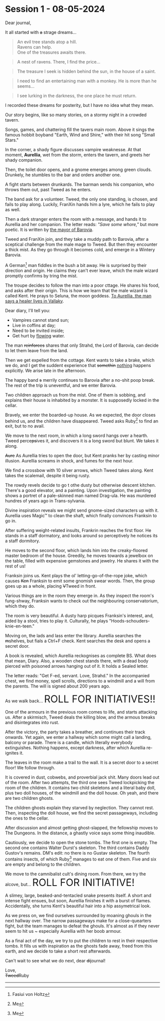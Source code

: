 # Session 1 - 08-05-2024

Dear journal,

It all started with ~~a~~ strage dreams...

> An evil tree stands atop a hill.  
> Ravens can help.  
> One of the treasures awaits there.  

> A nest of ravens. There, I find the price...

> The treasure I seek is hidden behind the sun, in the house of a saint.

> I need to find an entertaining man with a monkey. He is more than he seems...

> I see lurking in the darkness, the one place he must return.

I recorded these dreams for posterity, but I have no idea what they mean.

Our story begins, like so many stories, on a stormy night in a crowded tavern.

Songs, games, and chattering fill the tavers main room. Above it sings the famous hobbit boyband "Earth, Wind and Shire," with their hit song "Small Stars."

In the corner, a shady figure discusses vampire weaknesse. At that moment, **Aurellia**, wet from the storm, enters the tavern, and greets her shady companion.

Then, the toilet door opens, and a gnome emerges among green clouds. Drunkely, he stumbles to the bar and orders another one.

A fight starts between drunkards. The barman sends his companion, who throws them out, past Tweed as he enters.

The band ask for a volunteer. Tweed, the only one standing, is chosen, and fails to play along. Luckily, FranXin hands him a lyre, which he fails to play as well.

Then a dark stranger enters the room with a message, and hands it to Aurellia and her companion. The letter reads: _"Save some whore,"_ but more poetic. It is written by <u>the mayor of Barovia</u>.

Tweed and FranXin join, and they take a muddy path to Barovia, after a sceptical challenge from the male mage to Tweed. But then they encounter a thick mist. As they go through it becomes cold, and emerge in a Wintery Barovia.

A German[^1] man fiddles in the bush a bit away. He is surprised by their direction and origin. He claims they can't ever leave, which the male wizard promptly confirms by tring the mist.

The troupe decides to follow the man into a poor cttage. He shares his food, and asks after their origin. This is how we learn that the male wizard is called Kent. He prays to Seluna, the moon goddess. <u>To Aurellia, the man says a healer lives in Vallaky</u>.

Dear diary, I'll tell you:
- Vampires cannot stand sun;
- Live in coffins at day;
- Need to be invited inside;
- Get hurt by <u>flowing</u> water.

The man ~~reinforces~~ shares that only Strahd, the Lord of Barovia, can decide to let them leave from the land.

Then we get expelled from the cottage. Kent wants to take a brake, which we do, and I get the suddent experience that ~~somethin~~ <u>nothing</u> happens explicitly. We arise late in the afternoon.

The happy band ~~s~~ merrily continues to Barovia after a no-shit poop break. The rest of the trip is uneventful, and we enter Barovia.

Two children approach us from the mist. One of them is sobbing, and explains their house is inhabited by a monster. It is supposedly locked in the cellar.

Bravely, we enter the boarded-up house. As we expected, the door closes behind us, and the children have disappeared. Tweed asks Ruby[^2] to find an exit, but to no avail.

We move to the next room, in which a long sword hangs over a hearth. Tweed perce~~ps~~ives it, and discovers it is a long sword but blunt. We takes it along.

~~Aure~~ As Aurellia tries to open the door, but Kent pranks her by casting minor illusion. Aurellia screams in shock, and fumes for the next hour.

We find a crossbow with 10 silver arrows, which Tweed takes along. Kent takes the scalemail, despite it being rusty.

The rowdy revels decide to go t othe dusty but otherwise descent kitchen. There's a good elevator, and a painting. Upon investigation, the painting shows a portret of a pale-skinned man named Drag-ula. He was murdered hundres of years ago in Trans-sylvania.

Divine inspiration reveals we might send gnome-sized characters up with it. Aurellia uses Magic™ to clean the shaft, which finally convinces Franksin to go in.

After suffering weight-related insults, Frankrin reaches the first floor. He stands in a staff dormatory, and looks around so perceptively he notices its a staff dormitory.

He moves to the second floor, which lands him into the creaky-floored master bedroom of the house. Greedily, he moves towards a jewelbox on the table, filled with expensive gemstones and jewelry. He shares it with the rest of us!

Franksin joins us. Kent plays the ol' letting-go-of-the-rope joke, which causes ~~Ken~~ Franksin to emit some gnomish swear words. Then, the group goes up as a whole, placing ~~V~~Tweed in front.

Various things are in the room they emerge in. As they inspect the room's fung-shway, Franksin wants to check out the neighbouring conservatorium, which they do.

The room is very beautiful. A dusty harp picques Franksin's interest, and, aided by a stool, tries to play it. Culturally, he plays "Hoods-schouders-knie-en-teen."

Moving on, the lads and lass enter the library. Aurellia searches the ~~m~~shelves, but fials a Ctrl+F check. Kent searches the desk and opens a secret door.

A book is revealed, which Aurellia reckognises as complete BS. What does that mean, Diary. Also, a wooden chest stands there, with a dead body pierced with poisoned arrows hanging out of it. It holds a Sealed letter.

The letter reads: "Get F-ed, servant. Love, Strahd." In the accompanied chest, we find money, spell scrolls, directions to a windmill and a will from the parents. The will is signed about 200 years ago.

As we walk back... <span style="font-size: 24pt;">ROLL FOR INITIATIVES!!</span>

One of the armours in the previous room comes to life, and starts attacking us. After a skirmisch, Tweed deals the killing blow, and the armous breaks and disintegrates into rust.

After the victory, the party takes a breather, and continues their track onwards. Yet again, we enter a hallway which some might call a landing, balcony or parade. There is a candle, which literally everybody extinguishes. Nothing happens, except darkness, after which Aurellia re-ignites it.

The leaves in the room make a trail to the wall. It is a secret door to a secret floor! We follow through.

It is covered in dust, cobwebs, and proverbial jack shit. Many doors lead out of the room. After two attempts, the third one sees Tweed lockpicking the room of the children. It contains two child skeletons and a literal baby doll, plus two doll houses, of the windmill and the doll house. Oh yeah, and there are two children ghosts.

The children ghosts explain they starved by neglection. They cannot rest. Then, inspecting the doll house, we find the secret passageways, including the ones to the cellar.

After discussion and almost getting ghost-slapped, the fellowship moves to The Dungeons. In the distance, a ghastly voice says some thing inaudible.

Cautiously, we decide to open the stone tombs. The first one is empty. The second one contains Walter Durst's skeleton. The third contains Daddy Gustov's remains. DM's edit: no there is no Gustav skeleton. The fourth contains insects, of which Ruby[^2] manages to eat one of them. Five and six are empty and belong to the children.

We move to the camnibalist cult's dining room. From there, we try the alcove, but... <span style="font-size: 24pt;">ROLL FOR INITIATIVE!</span>

A slimey, large, beaked-and-tentacled snake presents itself. A short and intense fight ensues, but soon, Aurellia finishes it with a burst of flames. Accidentally, she turns Kent's beautiful hair into a hip assymetrical look.

As we press on, we find ourselves surrounded by moaning ghouls in the next hallway over. The narrow passageways make for a close-quearters fight, but the team manages to defeat the ghouls. It's almost as if they never seem to hit us ~ especially Aurellia with her boob armour.

As a final act of the day, we try to put the children to rest in their respective tombs. It fills us with inspiration as the ghosts fade away, freed from this earth, and we decide to take a short rest afterwards.

Can't wait to see what we do next, dear ~~di~~journal!

Love,  
~~Tweed~~Ruby


---
[^1]: Fasiui von Holtz
[^2]: Me
